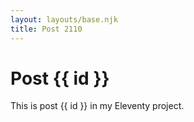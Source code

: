 ```yaml
---
layout: layouts/base.njk
title: Post 2110
---
```


# Post {{ id }}

This is post {{ id }} in my Eleventy project.
